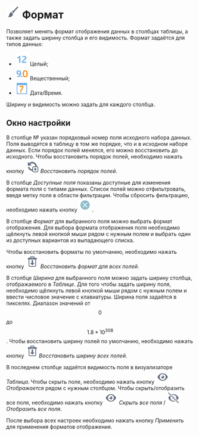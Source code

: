 # ![](../../images/icons/toolbar-controls_18x18/toolbar-controls_18x18_format_default.svg) Формат

Позволяет менять формат отображения данных в столбцах таблицы, а также задать ширину столбца и его видимость.
Формат задаётся для типов данных:

* ![](../../media/app/icons/datatype-18/datatype-default-02.svg) Целый;
* ![](../../media/app/icons/datatype-18/datatype-default-03.svg) Вещественный;
* ![](../../media/app/icons/datatype-18/datatype-default-05.svg) Дата/Время.

Ширину и видимость можно задать для каждого столбца.

## Окно настройки

В столбце № указан порядковый номер поля исходного набора данных. Поля выводятся в таблицу в том же порядке, что и в исходном наборе данных.
Если порядок полей менялся, его можно восстановить до исходного. Чтобы восстановить порядок полей, необходимо нажать кнопку ![](../../images/icons/toolbar-controls_18x18/toolbar-controls_18x18_refresh-all_default.svg) *Восстановить порядок полей*.

В столбце *Доступные поля* показаны доступные для изменения формата поля с типами данных. Список полей можно отфильтровать, введя метку поля в области фильтрации. Чтобы сбросить фильтрацию, необходимо нажать кнопку ![](../../media/app/visualization/table/clean.svg).

В столбце *Формат* для выбранного поля можно выбрать формат отображения. Для выбора формата отображения поля необходимо щёлкнуть левой кнопкой мыши рядом с нужным полем и выбрать один из доступных вариантов из выпадающего списка.

Чтобы восстановить форматы по умолчанию, необходимо нажать кнопку ![](../../images/icons/toolbar-controls_18x18/toolbar-controls_18x18_delete-all_default.svg) *Восстановить формат для всех полей*.

В столбце *Ширина* для выбранного поля можно задать ширину столбца, отображаемого в *Таблице*. Для того чтобы задать ширину поля, необходимо щёлкнуть левой кнопкой мыши рядом с нужным полем и ввести числовое значение с клавиатуры. Ширина поля задаётся в пикселях. Диапазон значений от $$0$$ до $$1.8*10^{308}$$.
Чтобы восстановить ширину полей по умолчанию, необходимо нажать кнопку ![](../../images/icons/toolbar-controls_18x18/toolbar-controls_18x18_delete-all_default.svg)*Восстановить ширину всех полей*.

В последнем столбце задаётся видимость поля в визуализаторе *Таблица*. Чтобы скрыть поле, необходимо нажать кнопку ![](../../images/icons/toolbar-controls_18x18/toolbar-controls_18x18_visible_default.svg) *Отображается* рядом с нужным столбцом.
Чтобы скрыть/отобразить все поля, необходимо нажать кнопку ![](../../images/icons/toolbar-controls_18x18/toolbar-controls_18x18_visible_default.svg) *Скрыть все поля* / ![](../../images/icons/toolbar-controls_18x18/toolbar-controls_18x18_invisible_default.svg) *Отобразить все поля*.

После выбора всех настроек необходимо нажать кнопку *Применить* для применения форматов отображения.
